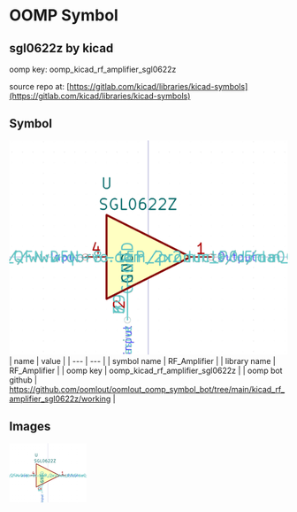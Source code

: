 # OOMP Symbol  
## sgl0622z  by kicad  
  
oomp key: oomp_kicad_rf_amplifier_sgl0622z  
  
source repo at: [https://gitlab.com/kicad/libraries/kicad-symbols](https://gitlab.com/kicad/libraries/kicad-symbols)  
## Symbol  
  
[![working.png](working_600.png)](working.png)  
| name | value | 
| --- | --- | 
| symbol name | RF_Amplifier | 
| library name | RF_Amplifier | 
| oomp key | oomp_kicad_rf_amplifier_sgl0622z | 
| oomp bot github | https://github.com/oomlout/oomlout_oomp_symbol_bot/tree/main/kicad_rf_amplifier_sgl0622z/working | 
## Images  
  
[![working.png](working_140.png)](working.png)  
